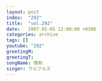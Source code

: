 ```yaml
---
layout: post
index:  "292"
title:  "vol.292"
date:   2007-05-05 12:00:00 +0300
categories: archive
tags: []
youtube: "292"
greetingM: 
greetingT: 
songName: 情熱
singer: ウルフルズ
---
```

